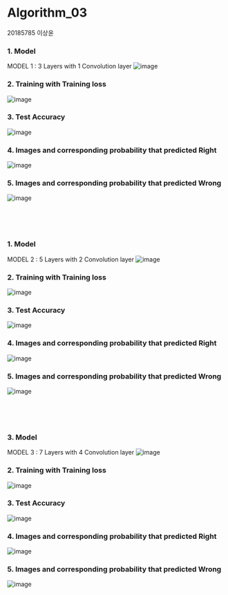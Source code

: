 # Algorithm_03
20185785 이상윤
<br>
<h3>1. Model</h3>
  
MODEL 1 : 3 Layers with 1 Convolution layer
![image](https://user-images.githubusercontent.com/57697721/173183755-d5b6925d-16d0-417a-a879-5eb8718a2b7e.png)

<h3>2. Training with Training loss</h3>

![image](https://user-images.githubusercontent.com/57697721/173183833-28c20eb1-afe7-44a3-a17e-b04a4ec09098.png)

<h3>3. Test Accuracy</h3>

![image](https://user-images.githubusercontent.com/57697721/173183864-48cdee47-ac48-46dc-ba30-eb52413de97c.png)

<h3>4. Images and corresponding probability that predicted Right</h3>

![image](https://user-images.githubusercontent.com/57697721/173183905-390127a0-8877-4d36-922f-a0b1275162b2.png)

<h3>5. Images and corresponding probability that predicted Wrong</h3>

![image](https://user-images.githubusercontent.com/57697721/173184025-11672b3b-c10e-4a0a-bcef-4677accd821e.png)

<br>
<br>
<br>

<h3>1. Model</h3>
  
MODEL 2 : 5 Layers with 2 Convolution layer
![image](https://user-images.githubusercontent.com/57697721/173184212-5360bafd-9490-4235-8c2a-6260dee382c1.png)

<h3>2. Training with Training loss</h3>

![image](https://user-images.githubusercontent.com/57697721/173184240-9a4bb087-4ff4-42f5-895c-3e7ee2496a42.png)

<h3>3. Test Accuracy</h3>

![image](https://user-images.githubusercontent.com/57697721/173184255-01b60ebc-e469-4545-9b43-7ec89cd5df4e.png)

<h3>4. Images and corresponding probability that predicted Right</h3>

![image](https://user-images.githubusercontent.com/57697721/173184265-3e56af60-86de-4be0-a2c8-83d882fdcc58.png)

<h3>5. Images and corresponding probability that predicted Wrong</h3>

![image](https://user-images.githubusercontent.com/57697721/173184287-e28a12ee-2296-449a-b9fd-0c43a67a5f24.png)

<br>
<br>
<br>

<h3>3. Model</h3>
  
MODEL 3 : 7 Layers with 4 Convolution layer 
![image](https://user-images.githubusercontent.com/57697721/173184584-5b16dfcd-567f-40ca-99e2-6cb18ab15421.png)

<h3>2. Training with Training loss</h3>

![image](https://user-images.githubusercontent.com/57697721/173184593-e1171e5e-72c5-4e07-91a5-961fa9111443.png)

<h3>3. Test Accuracy</h3>

![image](https://user-images.githubusercontent.com/57697721/173184616-72cddc46-eefb-4c89-bd62-711d025a6b13.png)

<h3>4. Images and corresponding probability that predicted Right</h3>

![image](https://user-images.githubusercontent.com/57697721/173184625-64862c61-812e-45ce-8c6c-2240bdc3202b.png)

<h3>5. Images and corresponding probability that predicted Wrong</h3>

![image](https://user-images.githubusercontent.com/57697721/173184636-cc39e2bd-34dc-4e25-96ea-df8331eca49a.png)
